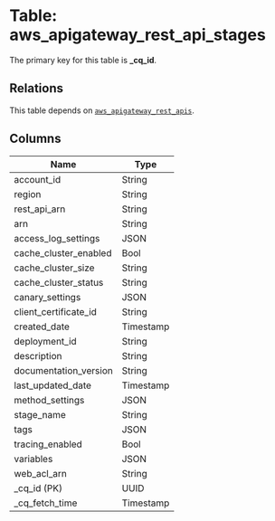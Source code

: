 # Table: aws_apigateway_rest_api_stages


The primary key for this table is **_cq_id**.

## Relations
This table depends on [`aws_apigateway_rest_apis`](aws_apigateway_rest_apis.md).

## Columns
| Name          | Type          |
| ------------- | ------------- |
|account_id|String|
|region|String|
|rest_api_arn|String|
|arn|String|
|access_log_settings|JSON|
|cache_cluster_enabled|Bool|
|cache_cluster_size|String|
|cache_cluster_status|String|
|canary_settings|JSON|
|client_certificate_id|String|
|created_date|Timestamp|
|deployment_id|String|
|description|String|
|documentation_version|String|
|last_updated_date|Timestamp|
|method_settings|JSON|
|stage_name|String|
|tags|JSON|
|tracing_enabled|Bool|
|variables|JSON|
|web_acl_arn|String|
|_cq_id (PK)|UUID|
|_cq_fetch_time|Timestamp|